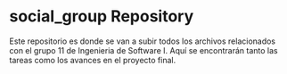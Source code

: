 # social_group Repository

Este repositorio es donde se van a subir todos los archivos relacionados con el grupo 11 de Ingenieria de Software I.
Aquí se encontrarán tanto las tareas como los avances en el proyecto final.
